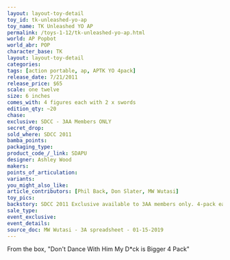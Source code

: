```yaml
---
layout: layout-toy-detail 
toy_id: tk-unleashed-yo-ap
toy_name: TK Unleashed YO AP
permalink: /toys-1-12/tk-unleashed-yo-ap.html
world: AP Popbot
world_abr: POP
character_base: TK
layout: layout-toy-detail
categories: 
tags: [action portable, ap, APTK YO 4pack] 
release_date: 7/21/2011
release_price: $65 
scale: one twelve
size: 6 inches
comes_with: 4 figures each with 2 x swords
edition_qty: ~20
chase: 
exclusive: SDCC - 3AA Members ONLY
secret_drop: 
sold_where: SDCC 2011
bamba_points: 
packaging_type: 
product_code_/_link: SDAPU
designer: Ashley Wood
makers: 
points_of_articulation: 
variants: 
you_might_also_like: 
article_contributors: [Phil Back, Don Slater, MW Wutasi]
toy_pics: 
backstory: SDCC 2011 Exclusive available to 3AA members only. 4-pack each wearing a red tracky, black zippered jackets.
sale_type: 
event_exclusive: 
event_details: 
source_doc: MW Wutasi - 3A spreadsheet - 01-15-2019
---
```

From the box, "Don't Dance With Him My D*ck is Bigger 4 Pack"

